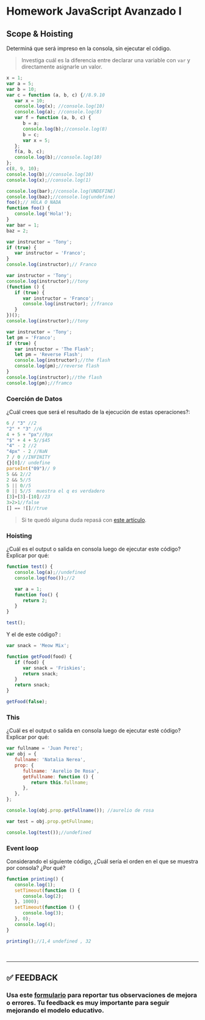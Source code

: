 # Homework JavaScript Avanzado I

## Scope & Hoisting

Determiná que será impreso en la consola, sin ejecutar el código.

> Investiga cuál es la diferencia entre declarar una variable con `var` y directamente asignarle un valor.

```javascript
x = 1;
var a = 5;
var b = 10;
var c = function (a, b, c) {//8.9.10
   var x = 10;
   console.log(x); //console.log(10)
   console.log(a); //console.log(8)
   var f = function (a, b, c) {
      b = a;
      console.log(b);//console.log(8)
      b = c;
      var x = 5;
   };
   f(a, b, c);
   console.log(b);//console.log(10)
};
c(8, 9, 10);
console.log(b);//console.log(10)
console.log(x);//console.log(1)
```

```javascript
console.log(bar);//console.log(UNDEFINE)
console.log(baz);//console.log(undefine)
foo();// HOLA O NADA
function foo() {
   console.log('Hola!');
}
var bar = 1;
baz = 2;
```

```javascript
var instructor = 'Tony';
if (true) {
   var instructor = 'Franco';
}
console.log(instructor);// Franco
```

```javascript
var instructor = 'Tony';
console.log(instructor);//tony
(function () {
   if (true) {
      var instructor = 'Franco';
      console.log(instructor); //franco
   }
})();
console.log(instructor);//tony
```

```javascript
var instructor = 'Tony';
let pm = 'Franco';
if (true) {
   var instructor = 'The Flash';
   let pm = 'Reverse Flash';
   console.log(instructor);//the flash
   console.log(pm);//reverse flash
}
console.log(instructor);//the flash
console.log(pm);//framco
```

### Coerción de Datos

¿Cuál crees que será el resultado de la ejecución de estas operaciones?:

```javascript
6 / "3" //2
"2" * "3" //6
4 + 5 + "px"//9px
"$" + 4 + 5//$45
"4" - 2 //2
"4px" - 2 //NaN
7 / 0 //INFINITY
{}[0]// undefine
parseInt("09")// 9
5 && 2//2
2 && 5//5
5 || 0//5
0 || 5//5  muestra el q es verdadero
[3]+[3]-[10]//23
3>2>1//false
[] == ![]//true
```

> Si te quedó alguna duda repasá con [este artículo](http://javascript.info/tutorial/object-conversion).

### Hoisting

¿Cuál es el output o salida en consola luego de ejecutar este código? Explicar por qué:

```javascript
function test() {
   console.log(a);//undefined
   console.log(foo());//2

   var a = 1;
   function foo() {
      return 2;
   }
}

test();
```

Y el de este código? :

```javascript
var snack = 'Meow Mix';

function getFood(food) {
   if (food) {
      var snack = 'Friskies';
      return snack;
   }
   return snack;
}

getFood(false);
```

### This

¿Cuál es el output o salida en consola luego de ejecutar esté código? Explicar por qué:

```javascript
var fullname = 'Juan Perez';
var obj = {
   fullname: 'Natalia Nerea',
   prop: {
      fullname: 'Aurelio De Rosa',
      getFullname: function () {
         return this.fullname;
      },
   },
};

console.log(obj.prop.getFullname()); //aurelio de rosa

var test = obj.prop.getFullname;

console.log(test());//undefined
```

### Event loop

Considerando el siguiente código, ¿Cuál sería el orden en el que se muestra por consola? ¿Por qué?

```javascript
function printing() {
   console.log(1);
   setTimeout(function () {
      console.log(2);
   }, 1000);
   setTimeout(function () {
      console.log(3);
   }, 0);
   console.log(4);
}

printing();//1,4 undefined , 32
```

</br >

---

## **✅ FEEDBACK**

### Usa este [**formulario**](https://docs.google.com/forms/d/e/1FAIpQLSe1MybH_Y-xcp1RP0jKPLndLdJYg8cwyHkSb9MwSrEjoxyzWg/viewform) para reportar tus observaciones de mejora o errores. Tu feedback es muy importante para seguir mejorando el modelo educativo.
